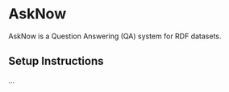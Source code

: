 # AskNow

AskNow is a Question Answering (QA) system for RDF datasets. 

## Setup Instructions

...
